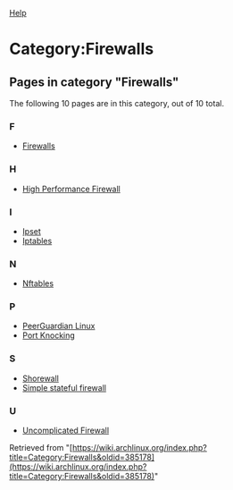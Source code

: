 [Help](//www.mediawiki.org/wiki/Special:MyLanguage/Help:Categories)

# Category:Firewalls

## Pages in category "Firewalls"

The following 10 pages are in this category, out of 10 total.

### F

*   [Firewalls](/index.php/Firewalls "Firewalls")

### H

*   [High Performance Firewall](/index.php/High_Performance_Firewall "High Performance Firewall")

### I

*   [Ipset](/index.php/Ipset "Ipset")
*   [Iptables](/index.php/Iptables "Iptables")

### N

*   [Nftables](/index.php/Nftables "Nftables")

### P

*   [PeerGuardian Linux](/index.php/PeerGuardian_Linux "PeerGuardian Linux")
*   [Port Knocking](/index.php/Port_Knocking "Port Knocking")

### S

*   [Shorewall](/index.php/Shorewall "Shorewall")
*   [Simple stateful firewall](/index.php/Simple_stateful_firewall "Simple stateful firewall")

### U

*   [Uncomplicated Firewall](/index.php/Uncomplicated_Firewall "Uncomplicated Firewall")

Retrieved from "[https://wiki.archlinux.org/index.php?title=Category:Firewalls&oldid=385178](https://wiki.archlinux.org/index.php?title=Category:Firewalls&oldid=385178)"